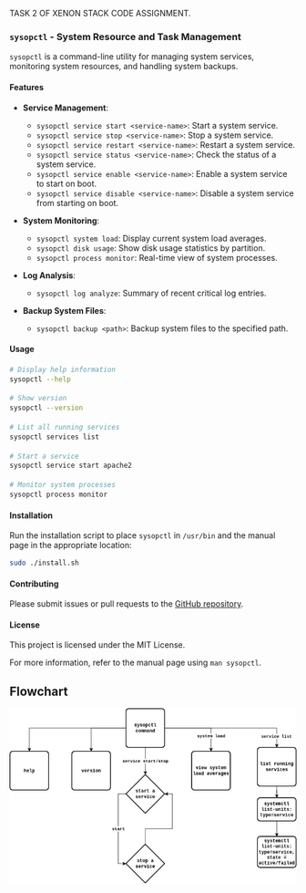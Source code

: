 TASK 2 OF XENON STACK CODE ASSIGNMENT.

### **`sysopctl` - System Resource and Task Management**

`sysopctl` is a command-line utility for managing system services, monitoring system resources, and handling system backups.

#### **Features**
- **Service Management**:
  - `sysopctl service start <service-name>`: Start a system service.
  - `sysopctl service stop <service-name>`: Stop a system service.
  - `sysopctl service restart <service-name>`: Restart a system service.
  - `sysopctl service status <service-name>`: Check the status of a system service.
  - `sysopctl service enable <service-name>`: Enable a system service to start on boot.
  - `sysopctl service disable <service-name>`: Disable a system service from starting on boot.

- **System Monitoring**:
  - `sysopctl system load`: Display current system load averages.
  - `sysopctl disk usage`: Show disk usage statistics by partition.
  - `sysopctl process monitor`: Real-time view of system processes.

- **Log Analysis**:
  - `sysopctl log analyze`: Summary of recent critical log entries.

- **Backup System Files**:
  - `sysopctl backup <path>`: Backup system files to the specified path.

#### **Usage**
```bash
# Display help information
sysopctl --help

# Show version
sysopctl --version

# List all running services
sysopctl services list

# Start a service
sysopctl service start apache2

# Monitor system processes
sysopctl process monitor
```

#### **Installation**
Run the installation script to place `sysopctl` in `/usr/bin` and the manual page in the appropriate location:
```bash
sudo ./install.sh
```

#### **Contributing**
Please submit issues or pull requests to the [GitHub repository](https://github.com/iamb4uc/sysopctl/pulls).

#### **License**
This project is licensed under the MIT License.

For more information, refer to the manual page using `man sysopctl`.

## Flowchart
![Flowchart](./img/flowchart.png)
